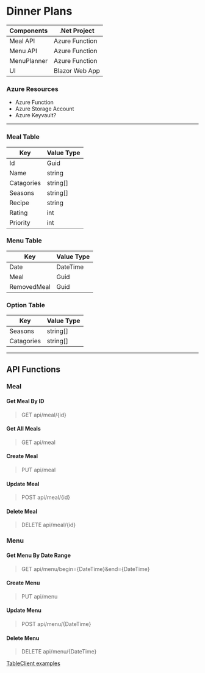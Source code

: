 # Dinner Plans

| Components | .Net Project
|---|---|
| Meal API | Azure Function
| Menu API | Azure Function
| MenuPlanner | Azure Function
| UI | Blazor Web App

### Azure Resources
- Azure Function
- Azure Storage Account
- Azure Keyvault?

---

### Meal Table
| Key | Value Type |
|---|---|
| Id | Guid |
| Name | string |
| Catagories | string[] |
| Seasons | string[] |
| Recipe | string |
| Rating | int |
| Priority | int |

### Menu Table
| Key | Value Type |
|---|---|
| Date | DateTime |
| Meal | Guid |
| RemovedMeal | Guid |

### Option Table
| Key | Value Type |
|---|---|
| Seasons | string[] |
| Catagories | string[] |

---

## API Functions

### Meal
#### Get Meal By ID
> GET api/meal/{id}
#### Get All Meals
> GET api/meal
#### Create Meal
> PUT api/meal
#### Update Meal
> POST api/meal/{id}
#### Delete Meal
> DELETE api/meal/{id}

### Menu
#### Get Menu By Date Range
> GET api/menu/begin={DateTime}&end={DateTime}
#### Create Menu
> PUT api/menu
#### Update Menu
> POST api/menu/{DateTime}
#### Delete Menu
> DELETE api/menu/{DateTime}

[TableClient examples](https://medium.com/geekculture/using-the-new-c-azure-data-tables-sdk-with-azure-cosmos-db-786085ac8190)